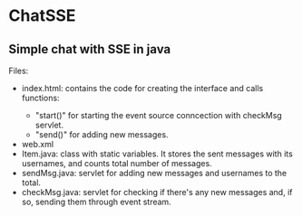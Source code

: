 # ChatSSE
Simple chat with SSE in java
--------------------------------
Files:
<p>
<ul>
	<li>index.html: contains the code for creating the interface and calls functions:</li>
	<ul>
		<li>"start()" for starting the event source conncection with checkMsg servlet.</li>
		<li>"send()" for adding new messages.</li>
	</ul>
	<li>web.xml</li>
	<li>Item.java: class with static variables. It stores the sent messages with its usernames, and counts total number of messages.</li>
	<li>sendMsg.java: servlet for adding new messages and usernames to the total.</li>
	<li>checkMsg.java: servlet for checking if there's any new messages and, if so, sending them through event stream.</li>
	
</ul>
